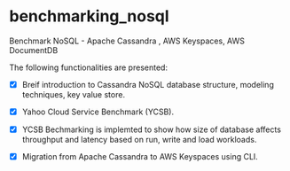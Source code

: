# benchmarking_nosql
Benchmark NoSQL - Apache Cassandra , AWS Keyspaces, AWS DocumentDB


The following functionalities are presented:

* [x] Breif introduction to Cassandra NoSQL database structure, modeling techniques, key value store.
* [x] Yahoo Cloud Service Benchmark (YCSB).
* [x] YCSB Bechmarking is implemted to show how size of database affects throughput and latency based on run, write and load workloads.
* [x] Migration from Apache Cassandra to AWS Keyspaces using CLI.

